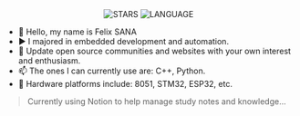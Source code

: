 <!-- <img align="right" src="https://cdn.jsdelivr.net/gh/systemannounce/piceeimg/2024/image-20240507014522162.png" width="200px" style="visibility:hidden" /> -->
<div align="center"> 
    <img src="https://stars.systemannounce.com/api?username=systemannounce&include_all_commits=true&show_icons=true&count_private=true&line_height=24&hide=prs&theme=vue" alt="STARS">
    <img src="https://stars.systemannounce.com/api/top-langs/?username=systemannounce&layout=compact&langs_count=6&hide=HTML,batchfile,css,cmake,scss&size_weight=0.5&count_weight=0.5&theme=buefy&exclude_repo=null" alt="LANGUAGE">
    <!--<a href="https://www.systemannounce.com">
        <img src="https://cdn.jsdelivr.net/gh/systemannounce/piceeimg/2024/image-20240507013218393.png" width="170px" alt="Remilia Scarlet">
    </a>-->
</div>

- 👋 Hello, my name is Felix SANA
- ▶️ I majored in embedded development and automation.  
- 🌱 Update open source communities and websites with your own interest and enthusiasm.  
- 📫 The ones I can currently use are: C++, Python.  
- 👀 Hardware platforms include: 8051, STM32, ESP32, etc.
> Currently using Notion to help manage study notes and knowledge...

<!---
systemannounce/systemannounce is a ✨ special ✨ repository because its `README.md` (this file) appears on your GitHub profile.
You can click the Preview link to take a look at your changes.
--->
